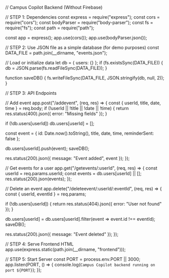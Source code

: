
  // Campus Copilot Backend (Without Firebase)

// STEP 1: Dependencies
const express = require("express");
const cors = require("cors");
const bodyParser = require("body-parser");
const fs = require("fs");
const path = require("path");

const app = express();
app.use(cors());
app.use(bodyParser.json());

// STEP 2: Use JSON file as a simple database (for demo purposes)
const DATA_FILE = path.join(__dirname, "events.json");

// Load or initialize data
let db = { users: {} };
if (fs.existsSync(DATA_FILE)) {
  db = JSON.parse(fs.readFileSync(DATA_FILE));
}

function saveDB() {
  fs.writeFileSync(DATA_FILE, JSON.stringify(db, null, 2));
}

// STEP 3: API Endpoints

// Add event
app.post("/addevent", (req, res) => {
  const { userId, title, date, time } = req.body;
  if (!userId || !title || !date || !time) {
    return res.status(400).json({ error: "Missing fields" });
  }

  if (!db.users[userId]) db.users[userId] = [];

  const event = {
    id: Date.now().toString(),
    title,
    date,
    time,
    reminderSent: false
  };

  db.users[userId].push(event);
  saveDB();

  res.status(200).json({ message: "Event added", event });
});

// Get events for a user
app.get("/getevents/:userId", (req, res) => {
  const userId = req.params.userId;
  const events = db.users[userId] || [];
  res.status(200).json(events);
});

// Delete an event
app.delete("/deleteevent/:userId/:eventId", (req, res) => {
  const { userId, eventId } = req.params;

  if (!db.users[userId]) {
    return res.status(404).json({ error: "User not found" });
  }

  db.users[userId] = db.users[userId].filter(event => event.id !== eventId);
  saveDB();

  res.status(200).json({ message: "Event deleted" });
});

// STEP 4: Serve Frontend HTML
app.use(express.static(path.join(__dirname, "frontend")));

// STEP 5: Start Server
const PORT = process.env.PORT || 3000;
app.listen(PORT, () => {
  console.log(`Campus Copilot backend running on port ${PORT}`);
});
